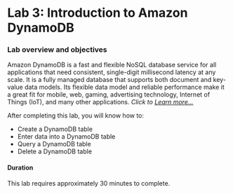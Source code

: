 #   Lab 3: Introduction to Amazon DynamoDB

### Lab overview and objectives

Amazon DynamoDB is a fast and flexible NoSQL database service for all applications that need consistent, single-digit millisecond latency at any scale. It is a fully managed database that supports both document and key-value data models. Its flexible data model and reliable performance make it a great fit for mobile, web, gaming, advertising technology, Internet of Things (IoT), and many other applications. _Click to [Learn more...](https://awseducate.instructure.com/courses/768/assignments/3147?module_item_id=13565)_

After completing this lab, you will know how to:

+   Create a DynamoDB table
+   Enter data into a DynamoDB table
+   Query a DynamoDB table
+   Delete a DynamoDB table

####   Duration
This lab requires approximately 30 minutes to complete.